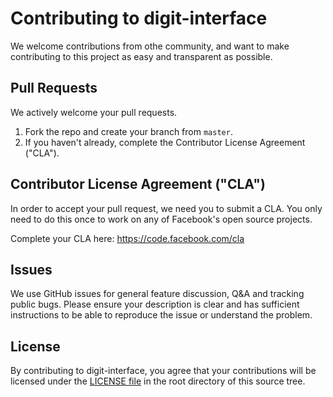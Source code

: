 # Contributing to digit-interface
We welcome contributions from othe community, and want to make contributing to this project as easy and transparent as possible.

## Pull Requests
We actively welcome your pull requests.

1. Fork the repo and create your branch from `master`.
2. If you haven't already, complete the Contributor License Agreement ("CLA").

## Contributor License Agreement ("CLA")
In order to accept your pull request, we need you to submit a CLA. You only need to do this once to work on any of Facebook's open source projects.

Complete your CLA here: <https://code.facebook.com/cla>

## Issues
We use GitHub issues for general feature discussion, Q&A and tracking public bugs. Please ensure your description is clear and has sufficient instructions to be able to reproduce the issue or understand the problem.

## License
By contributing to digit-interface, you agree that your contributions will be licensed under the [LICENSE file](LICENSE) in the root directory of this source tree.

